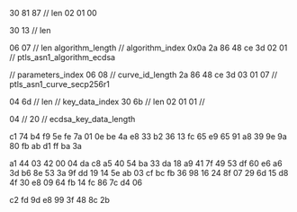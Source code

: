 30
81 87 // len
02 01 00

30
13 // len

06
07 // len algorithm_length
// algorithm_index 0x0a
2a 86 48 ce 3d 02 01 // ptls_asn1_algorithm_ecdsa

// parameters_index
06
08 // curve_id_length
2a 86 48 ce 3d 03 01 07 // ptls_asn1_curve_secp256r1

04
6d // len
// key_data_index
30
6b // len
02 01 01 //

04 //
20 // ecdsa_key_data_length

c1 74 b4 f9 5e fe 7a 01 0e be
4a e8 33 b2 36 13 fc 65 e9 65
91 a8 39 9e 9a 80 fb ab d1 ff
ba 3a

a1 44 03 42 00 04 da c8 a5 40 54
ba 33 da 18 a9 41 7f 49 53 df
60 e6 a6 3d b6 8e 53 3a 9f dd
19 14 5e ab 03 cf bc fb 36 98
16 24 8f 07 29 6d 15 d8 4f 30
e8 09 64 fb 14 fc 86 7c d4 06

c2 fd 9d e8 99 3f 48 8c 2b